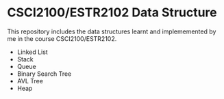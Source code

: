 # CSCI2100/ESTR2102 Data Structure

This repository includes the data structures learnt and implememented by me in the course CSCI2100/ESTR2102.

-   Linked List
-   Stack
-   Queue
-   Binary Search Tree
-   AVL Tree
-   Heap

